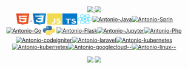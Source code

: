 
<div align="center">
  <a href="https://github.com/arozendojr">
  <img height="180em" 
       src="https://github-readme-stats.vercel.app/api?username=arozendojr&show_icons=true&theme=dracula&count_private=false"/>
  <img height="180em" src="https://github-readme-stats.vercel.app/api/top-langs/?username=arozendojr&langs_count=7&theme=dracula"/>
</div>

 
<div align="center">
<img align="center" alt="Antonio-HTML" height="30" width="40" src="https://raw.githubusercontent.com/devicons/devicon/master/icons/html5/html5-original.svg">
<img align="center" alt="Antonio-CSS" height="30" width="40" src="https://raw.githubusercontent.com/devicons/devicon/master/icons/css3/css3-original.svg"><img align="center" alt="Antonio-Js" height="30" width="40" src="https://raw.githubusercontent.com/devicons/devicon/master/icons/javascript/javascript-plain.svg"><img align="center" alt="Antonio-Ts" height="30" width="40" src="https://raw.githubusercontent.com/devicons/devicon/master/icons/typescript/typescript-plain.svg"><img align="center" alt="Antonio-React" height="30" width="40" src="https://raw.githubusercontent.com/devicons/devicon/master/icons/react/react-original.svg"><img align="center" alt="Antonio-Java" height="30" width="40" src="https://cdn.jsdelivr.net/gh/devicons/devicon/icons/java/java-original-wordmark.svg"><img align="center" alt="Antonio-Sprin" height="30" width="40" src="https://cdn.jsdelivr.net/gh/devicons/devicon/icons/spring/spring-original-wordmark.svg"><img align="center" alt="Antonio-Go" height="30" width="40" src="https://cdn.jsdelivr.net/gh/devicons/devicon/icons/go/go-original.svg"><img align="center" alt="Antonio-Python" height="30" width="40" src="https://raw.githubusercontent.com/devicons/devicon/master/icons/python/python-original.svg"><img align="center" alt="Antonio-Flask" height="30" width="40" src="https://cdn.jsdelivr.net/gh/devicons/devicon/icons/flask/flask-original-wordmark.svg"><img align="center" alt="Antonio-Jupyter" height="30" width="40" src="https://cdn.jsdelivr.net/gh/devicons/devicon/icons/jupyter/jupyter-original-wordmark.svg"><img align="center" alt="Antonio-Php" height="30" width="40" src="https://cdn.jsdelivr.net/gh/devicons/devicon/icons/php/php-original.svg"><img align="center" alt="Antonio-codeigniter" height="30" width="40" src="https://cdn.jsdelivr.net/gh/devicons/devicon/icons/codeigniter/codeigniter-plain-wordmark.svg"><img align="center" alt="Antonio-laravel" height="30" width="40" src="https://cdn.jsdelivr.net/gh/devicons/devicon/icons/laravel/laravel-plain-wordmark.svg"><img align="center" alt="Antonio-kubernetes" height="30" width="40" src="https://cdn.jsdelivr.net/gh/devicons/devicon/icons/docker/docker-original-wordmark.svg"><img align="center" alt="Antonio-kubernetes" height="30" width="40" src="https://cdn.jsdelivr.net/gh/devicons/devicon/icons/kubernetes/kubernetes-plain-wordmark.svg"><img align="center" alt="Antonio-googlecloud--" height="30" width="40" src="https://cdn.jsdelivr.net/gh/devicons/devicon/icons/googlecloud/googlecloud-original-wordmark.svg"><img align="center" alt="Antonio-linux--" height="30" width="40" src="https://cdn.jsdelivr.net/gh/devicons/devicon/icons/linux/linux-original.svg">
 </div>

<div align="center" valign="top"></br>
  <a href="https://www.linkedin.com/in/antonio-rozendo/" target="_blank"><img src="https://img.shields.io/badge/-LinkedIn-%230077B5?style=for-the-badge&logo=linkedin&logoColor=white" target="_blank"></a>
  <a href="mailto:arozendojr@gmail.com"><img src="https://img.shields.io/badge/Gmail-D14836?style=for-the-badge&logo=gmail&logoColor=white" target="_blank"></a>
</div>

